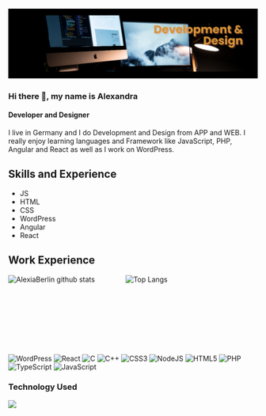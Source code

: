 ![alt text](https://github.com/AlexiaBerlin/AlexiaBerlin/blob/main/banner(1).png?raw=true)
### Hi there 👋, my name is Alexandra
#### Developer and Designer
I live in Germany and I do Development and Design from APP and WEB. I really enjoy learning languages and Framework like JavaScript, PHP, Angular and React as well as I work on WordPress.

## Skills and Experience
 * JS 
 * HTML
 * CSS 
 * WordPress
 * Angular
 * React

## Work Experience

<!---
AlexiaBerlin/AlexiaBerlin is a ✨ special ✨ repository because its `README.md` (this file) appears on your GitHub profile.
You can click the Preview link to take a look at your changes.
--->


<a href="https://github.com/alexiaberlin/github-readme-stats">
  <img align="left" width="47%" height="160px" src="https://github-readme-stats.vercel.app/api?username=alexiaberlin&hide=prs&count_private=true&show_icons=true&theme=material-palenight" alt="AlexiaBerlin github stats" height="180" />
</a>
<a href="https://github.com/alexiaberlin/github-readme-stats">
  <img align="left" width="47%" height="160px" src="https://github-readme-stats.vercel.app/api/top-langs/?username=alexiaberlin&layout=compact&theme=material-palenight" alt="Top Langs"   />
</a>


![WordPress](https://img.shields.io/badge/WordPress-%23117AC9.svg?style=for-the-badge&logo=WordPress&logoColor=white)
![React](https://img.shields.io/badge/react-%2320232a.svg?style=for-the-badge&logo=react&logoColor=%2361DAFB)
![C](https://img.shields.io/badge/c-%2300599C.svg?style=for-the-badge&logo=c&logoColor=white)
![C++](https://img.shields.io/badge/c++-%2300599C.svg?style=for-the-badge&logo=c%2B%2B&logoColor=white)
![CSS3](https://img.shields.io/badge/css3-%231572B6.svg?style=for-the-badge&logo=css3&logoColor=white)
![NodeJS](https://img.shields.io/badge/node.js-6DA55F?style=for-the-badge&logo=node.js&logoColor=white)
![HTML5](https://img.shields.io/badge/html5-%23E34F26.svg?style=for-the-badge&logo=html5&logoColor=white)
![PHP](https://img.shields.io/badge/php-%23777BB4.svg?style=for-the-badge&logo=php&logoColor=white)
![TypeScript](https://img.shields.io/badge/typescript-%23007ACC.svg?style=for-the-badge&logo=typescript&logoColor=white)
![JavaScript](https://img.shields.io/badge/javascript-%23323330.svg?style=for-the-badge&logo=javascript&logoColor=%23F7DF1E)

### Technology Used
<img src="https://img.shields.io/badge/BadgeText-ColourCode?logo=SimpleIconName&logoColor=ColorName&style=ShieldStyle" />


